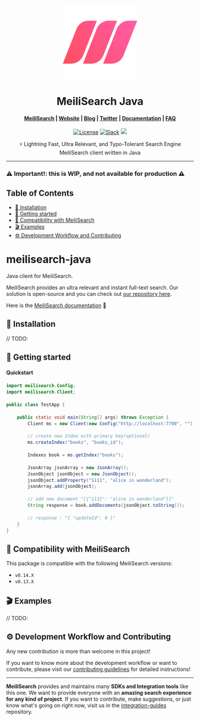 <p align="center">
  <img src="https://raw.githubusercontent.com/meilisearch/integration-guides/master/assets/logos/logo.svg" alt="MeiliSearch Java" width="200" height="200" />
</p>

<h1 align="center">MeiliSearch Java</h1>

<h4 align="center">
  <a href="https://github.com/meilisearch/MeiliSearch">MeiliSearch</a> |
  <a href="https://www.meilisearch.com">Website</a> |
  <a href="https://blog.meilisearch.com">Blog</a> |
  <a href="https://twitter.com/meilisearch">Twitter</a> |
  <a href="https://docs.meilisearch.com">Documentation</a> |
  <a href="https://docs.meilisearch.com/faq">FAQ</a>
</h4>

<p align="center">
  <a href="https://github.com/meilisearch/meilisearch-java/blob/master/LICENSE"><img src="https://img.shields.io/badge/license-MIT-informational" alt="License"></a>
  <a href="https://slack.meilisearch.com"><img src="https://img.shields.io/badge/slack-MeiliSearch-blue.svg?logo=slack" alt="Slack"></a>
  <a href="https://github.com/meilisearch/MeiliSearch/discussions" alt="Discussions"><img src="https://img.shields.io/badge/github-discussions-red" /></a>
</p>

<p align="center">
  ⚡ Lightning Fast, Ultra Relevant, and Typo-Tolerant Search Engine MeiliSearch client written in Java
</p>

<hr>

### ⚠️ Important!: this is WIP, and not available for production ⚠️

## Table of Contents <!-- omit in toc -->

- [🔧 Installation](#-installation)
- [🚀 Getting started](#-getting-started)
- [🤖 Compatibility with MeiliSearch](#-compatibility-with-meilisearch)
- [🎬 Examples](#-examples)
- [⚙️ Development Workflow and Contributing](#️-development-workflow-and-contributing)

# meilisearch-java

Java client for MeiliSearch.

MeiliSearch provides an ultra relevant and instant full-text search. Our solution is open-source and you can check out [our repository here](https://github.com/meilisearch/MeiliSearch).

Here is the [MeiliSearch documentation](https://docs.meilisearch.com/) 📖


## 🔧 Installation

// TODO:


## 🚀 Getting started

#### Quickstart
```java
import meilisearch.Config;
import meilisearch.Client;

public class TestApp {

    public static void main(String[] args) throws Exception {
        Client ms = new Client(new Config("http://localhost:7700", ""));
       
        // create new Index with primary key(optional)
        ms.createIndex("books", "books_id");
        
        Indexes book = ms.getIndex("books");
        
        JsonArray jsonArray = new JsonArray();
        JsonObject jsonObject = new JsonObject();
        jsonObject.addProperty("1111", "alice in wonderland");
        jsonArray.add(jsonObject);

        // add new document "[{"1111": "alice in wonderland"}]"
        String response = book.addDocuments(jsonObject.toString());

        // response : "{ "updateId": 0 }"
    }
}
```

## 🤖 Compatibility with MeiliSearch

This package is compatible with the following MeiliSearch versions:
- `v0.14.X`
- `v0.13.X`

## 🎬 Examples

// TODO:

## ⚙️ Development Workflow and Contributing

Any new contribution is more than welcome in this project!

If you want to know more about the development workflow or want to contribute, please visit our [contributing guidelines](/CONTRIBUTING.md) for detailed instructions!

<hr>

**MeiliSearch** provides and maintains many **SDKs and Integration tools** like this one. We want to provide everyone with an **amazing search experience for any kind of project**. If you want to contribute, make suggestions, or just know what's going on right now, visit us in the [integration-guides](https://github.com/meilisearch/integration-guides) repository.
